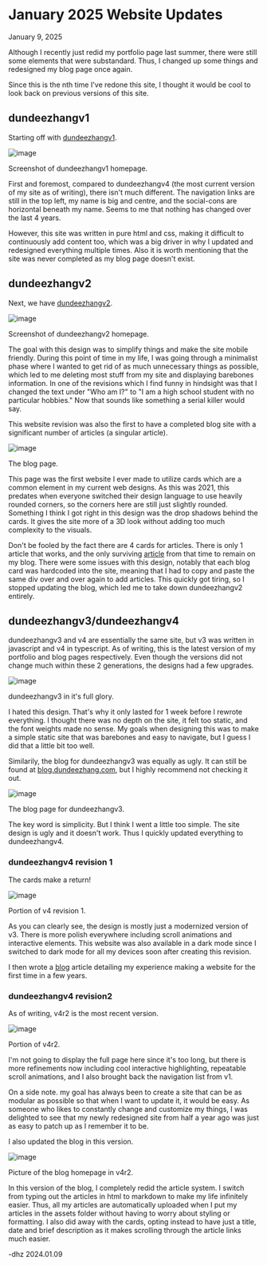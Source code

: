 # January 2025 Website Updates

January 9, 2025

Although I recently just redid my portfolio page last summer, there were still some elements that were substandard. Thus, I changed up some things and redesigned my blog page once again.

Since this is the nth time I've redone this site, I thought it would be cool to look back on previous versions of this site.

## dundeezhangv1

Starting off with [dundeezhangv1](https://dundeezhang.github.io/dundeezhangv1/).

![image](./assets/website-updates/dundeezhangv1home.png)

Screenshot of dundeezhangv1 homepage.

First and foremost, compared to dundeezhangv4 (the most current version of my site as of writing), there isn't much different. The navigation links are still in the top left, my name is big and centre, and the social-cons are horizontal beneath my name. Seems to me that nothing has changed over the last 4 years.

However, this site was written in pure html and css, making it difficult to continuously add content too, which was a big driver in why I updated and redesigned everything multiple times. Also it is worth mentioning that the site was never completed as my blog page doesn't exist.

## dundeezhangv2

Next, we have [dundeezhangv2](https://dundeezhang.github.io/dundeezhangv2/).

![image](./assets/website-updates/dundeezhangv2home.png)

Screenshot of dundeezhangv2 homepage.

The goal with this design was to simplify things and make the site mobile friendly. During this point of time in my life, I was going through a minimalist phase where I wanted to get rid of as much unnecessary things as possible, which led to me deleting most stuff from my site and displaying barebones information. In one of the revisions which I find funny in hindsight was that I changed the text under "Who am I?" to "I am a high school student with no particular hobbies." Now that sounds like something a serial killer would say.

This website revision was also the first to have a completed blog site with a significant number of articles (a singular article).

![image](./assets/website-updates/dundeezhangv2blog.png)

The blog page.

This page was the first website I ever made to utilize cards which are a common element in my current web designs. As this was 2021, this predates when everyone switched their design language to use heavily rounded corners, so the corners here are still just slightly rounded. Something I think I got right in this design was the drop shadows behind the cards. It gives the site more of a 3D look without adding too much complexity to the visuals.

Don't be fooled by the fact there are 4 cards for articles. There is only 1 article that works, and the only surviving [article](/life/online-highschool) from that time to remain on my blog. There were some issues with this design, notably that each blog card was hardcoded into the site, meaning that I had to copy and paste the same div over and over again to add articles. This quickly got tiring, so I stopped updating the blog, which led me to take down dundeezhangv2 entirely.

## dundeezhangv3/dundeezhangv4

dundeezhangv3 and v4 are essentially the same site, but v3 was written in javascript and v4 in typescript. As of writing, this is the latest version of my portfolio and blog pages respectively. Even though the versions did not change much within these 2 generations, the designs had a few upgrades.

![image](./assets/website-updates/dundeezhangv3home.png)

dundeezhangv3 in it's full glory.

I hated this design. That's why it only lasted for 1 week before I rewrote everything. I thought there was no depth on the site, it felt too static, and the font weights made no sense. My goals when designing this was to make a simple static site that was barebones and easy to navigate, but I guess I did that a little bit too well.

Similarily, the blog for dundeezhangv3 was equally as ugly. It can still be found at [blog.dundeezhang.com](https://blog.dundeezhang.com), but I highly recommend not checking it out.

![image](./assets/website-updates/dundeezhangv3blog.png)

The blog page for dundeezhangv3.

The key word is simplicity. But I think I went a little too simple. The site design is ugly and it doesn't work. Thus I quickly updated everything to dundeezhangv4.

### dundeezhangv4 revision 1

The cards make a return!

![image](./assets/website-updates/dundeezhangv4r1.png)

Portion of v4 revision 1.

As you can clearly see, the design is mostly just a modernized version of v3. There is more polish everywhere including scroll animations and interactive elements. This website was also available in a dark mode since I switched to dark mode for all my devices soon after creating this revision.

I then wrote a [blog](./making-website-1) article detailing my experience making a website for the first time in a few years.

### dundeezhangv4 revision2

As of writing, v4r2 is the most recent version.

![image](./assets/website-updates/dundeezhangv4r2.png)

Portion of v4r2.

I'm not going to display the full page here since it's too long, but there is more refinements now including cool interactive highlighting, repeatable scroll animations, and I also brought back the navigation list from v1.

On a side note. my goal has always been to create a site that can be as modular as possible so that when I want to update it, it would be easy. As someone who likes to constantly change and customize my things, I was delighted to see that my newly redesigned site from half a year ago was just as easy to patch up as I remember it to be.

I also updated the blog in this version.

![image](./assets/website-updates/dundeezhangv4r2blog.png)

Picture of the blog homepage in v4r2.

In this version of the blog, I completely redid the article system. I switch from typing out the articles in html to markdown to make my life infinitely easier. Thus, all my articles are automatically uploaded when I put my articles in the assets folder without having to worry about styling or formatting. I also did away with the cards, opting instead to have just a title, date and brief description as it makes scrolling through the article links much easier.

-dhz 2024.01.09
